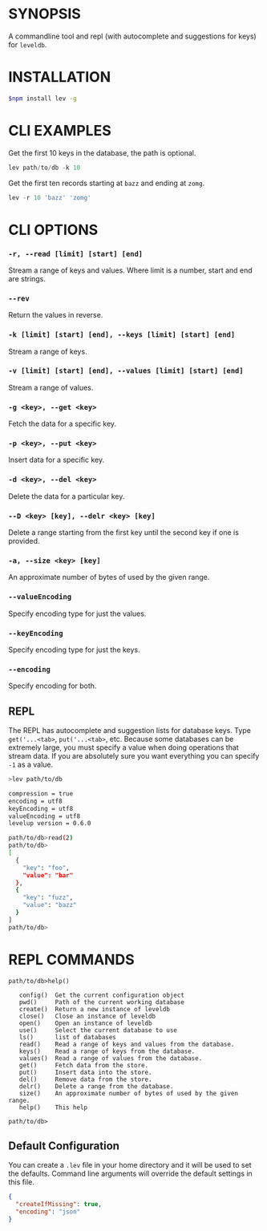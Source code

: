 # SYNOPSIS
A commandline tool and repl (with autocomplete and suggestions for keys) for `leveldb`.

# INSTALLATION
```bash
$npm install lev -g
```

# CLI EXAMPLES
Get the first 10 keys in the database, the path is optional.
```js
lev path/to/db -k 10
```

Get the first ten records starting at `bazz` and ending at `zomg`.
```js
lev -r 10 'bazz' 'zomg'
```

# CLI OPTIONS

### `-r, --read [limit] [start] [end]`
Stream a range of keys and values. Where limit is a number, start and end are 
strings.

### `--rev`
Return the values in reverse.

### `-k [limit] [start] [end], --keys [limit] [start] [end]`
Stream a range of keys.

### `-v [limit] [start] [end], --values [limit] [start] [end]`
Stream a range of values.

### `-g <key>, --get <key>`
Fetch the data for a specific key.

### `-p <key>, --put <key>`
Insert data for a specific key.

### `-d <key>, --del <key>`
Delete the data for a particular key.

### `--D <key> [key], --delr <key> [key]`
Delete a range starting from the first key until the second key if one is
provided.

### `-a, --size <key> [key]`
An approximate number of bytes of used by the given range.

### `--valueEncoding`
Specify encoding type for just the values.

### `--keyEncoding`
Specify encoding type for just the keys.

### `--encoding`
Specify encoding for both.

## REPL
The REPL has autocomplete and suggestion lists for database keys. Type 
`get('...<tab>`, `put('...<tab>`, etc. Because some databases can be extremely
large, you must specify a value when doing operations that stream data. If you
are absolutely sure you want everything you can specify `-1` as a value.

```bash
>lev path/to/db

compression = true
encoding = utf8
keyEncoding = utf8
valueEncoding = utf8
levelup version = 0.6.0

path/to/db>read(2)
path/to/db>
[
  {
    "key": "foo",
    "value": "bar"
  },
  {
    "key": "fuzz",
    "value": "bazz"
  }
]
path/to/db>
```

# REPL COMMANDS
```
path/to/db>help()

   config()  Get the current configuration object
   pwd()     Path of the current working database
   create()  Return a new instance of leveldb
   close()   Close an instance of leveldb
   open()    Open an instance of leveldb
   use()     Select the current database to use
   ls()      list of databases
   read()    Read a range of keys and values from the database.
   keys()    Read a range of keys from the database.
   values()  Read a range of values from the database.
   get()     Fetch data from the store.
   put()     Insert data into the store.
   del()     Remove data from the store.
   delr()    Delete a range from the database.
   size()    An approximate number of bytes of used by the given range.
   help()    This help

path/to/db>
```

## Default Configuration
You can create a `.lev` file in your home directory and it will be used to set the 
defaults. Command line arguments will override the default settings in this file.

```json
{
  "createIfMissing": true,
  "encoding": "json"
}

```
